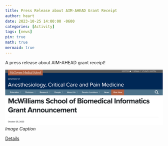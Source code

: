 ```yaml
---
title: Press Release about AIM-AHEAD Grant Receipt
author: heart
date: 2023-10-25 14:00:00 -0600
categories: [Activity]
tags: [news]
pin: true
math: true
mermaid: true
---
```


A press release about AIM-AHEAD grant receipt!

![press-release](/assets/img/activities/23grant.png)
_Image Caption_

[Details](https://med.uth.edu/anesthesiology/2023/10/25/mcwilliams-school-of-biomedical-informatics-grant-announcement/)

